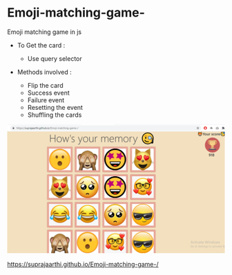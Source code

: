 # Emoji-matching-game-

Emoji matching game  in js 

- To Get the card :
  - Use query selector 

- Methods involved :
  - Flip the card 
  - Success event
  - Failure event
  - Resetting the event 
  - Shuffling the cards
  
  

<img src="Screenshot (736).png">

https://suprajaarthi.github.io/Emoji-matching-game-/

